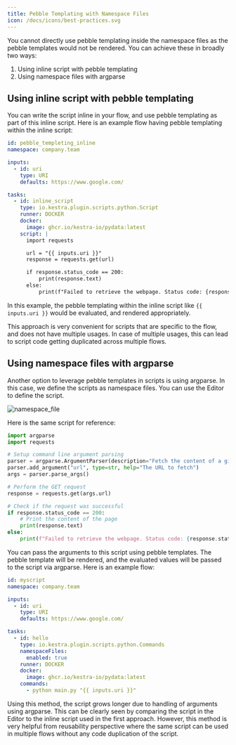 ```yaml
---
title: Pebble Templating with Namespace Files
icon: /docs/icons/best-practices.svg
---
```


You cannot directly use pebble templating inside the namespace files as the pebble templates would not be rendered. You can achieve these in broadly two ways:

1. Using inline script with pebble templating
2. Using namespace files with argparse

## Using inline script with pebble templating

You can write the script inline in your flow, and use pebble templating as part of this inline script. Here is an example flow having pebble templating within the inline script:

```yaml
id: pebble_templeting_inline
namespace: company.team

inputs:
  - id: uri
    type: URI
    defaults: https://www.google.com/

tasks:
  - id: inline_script
    type: io.kestra.plugin.scripts.python.Script
    runner: DOCKER
    docker:
      image: ghcr.io/kestra-io/pydata:latest
    script: |
      import requests

      url = "{{ inputs.uri }}"
      response = requests.get(url)

      if response.status_code == 200:
          print(response.text)
      else:
          print(f"Failed to retrieve the webpage. Status code: {response.status_code}")
```

In this example, the pebble templating within the inline script like `{{ inputs.uri }}` would be evaluated, and rendered appropriately.

This approach is very convenient for scripts that are specific to the flow, and does not have multiple usages. In case of multiple usages, this can lead to script code getting duplicated across multiple flows.

## Using namespace files with argparse

Another option to leverage pebble templates in scripts is using argparse. In this case, we define the scripts as namespace files. You can use the Editor to define the script.

![namespace_file](/docs/best-practices/namespace_file.png)

Here is the same script for reference:

```python
import argparse
import requests

# Setup command line argument parsing
parser = argparse.ArgumentParser(description="Fetch the content of a given URL")
parser.add_argument("url", type=str, help="The URL to fetch")
args = parser.parse_args()

# Perform the GET request
response = requests.get(args.url)

# Check if the request was successful
if response.status_code == 200:
    # Print the content of the page
    print(response.text)
else:
    print(f"Failed to retrieve the webpage. Status code: {response.status_code}")
```

You can pass the arguments to this script using pebble templates. The pebble template will be rendered, and the evaluated values will be passed to the script via argparse. Here is an example flow:

```yaml
id: myscript
namespace: company.team

inputs:
  - id: uri
    type: URI
    defaults: https://www.google.com/

tasks:
  - id: hello
    type: io.kestra.plugin.scripts.python.Commands
    namespaceFiles:
      enabled: true
    runner: DOCKER
    docker:
      image: ghcr.io/kestra-io/pydata:latest
    commands:
      - python main.py "{{ inputs.uri }}"
```

Using this method, the script grows longer due to handling of arguments using argparse. This can be clearly seen by comparing the script in the Editor to the inline script used in the first approach. However, this method is very helpful from reusability perspective where the same script can be used in multiple flows without any code duplication of the script.
